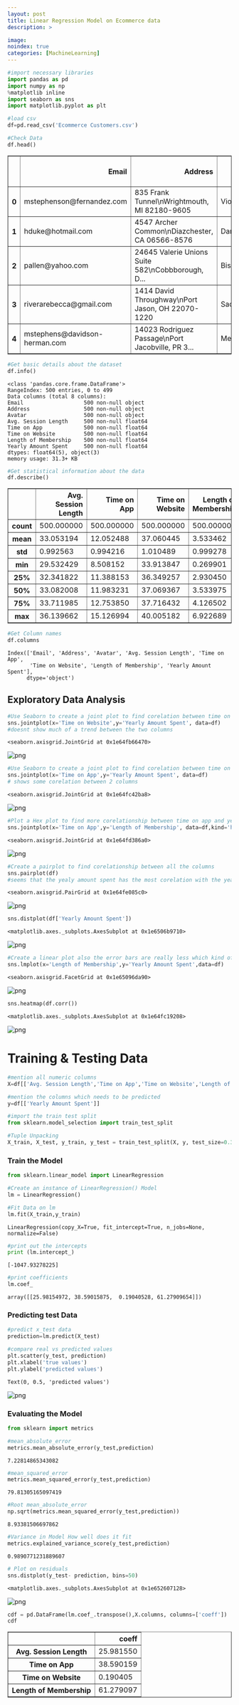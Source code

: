 ```yaml
---
layout: post
title: Linear Regression Model on Ecommerce data
description: >

image:
noindex: true
categories: [MachineLearning]
---
```



```python
#import necessary libraries
import pandas as pd
import numpy as np
%matplotlib inline
import seaborn as sns
import matplotlib.pyplot as plt
```


```python
#load csv
df=pd.read_csv('Ecommerce Customers.csv')
```


```python
#Check Data
df.head()
```




<div>
<style scoped>
    .dataframe tbody tr th:only-of-type {
        vertical-align: middle;
    }

    .dataframe tbody tr th {
        vertical-align: top;
    }

    .dataframe thead th {
        text-align: right;
    }
</style>
<table border="1" class="dataframe">
  <thead>
    <tr style="text-align: right;">
      <th></th>
      <th>Email</th>
      <th>Address</th>
      <th>Avatar</th>
      <th>Avg. Session Length</th>
      <th>Time on App</th>
      <th>Time on Website</th>
      <th>Length of Membership</th>
      <th>Yearly Amount Spent</th>
    </tr>
  </thead>
  <tbody>
    <tr>
      <th>0</th>
      <td>mstephenson@fernandez.com</td>
      <td>835 Frank Tunnel\nWrightmouth, MI 82180-9605</td>
      <td>Violet</td>
      <td>34.497268</td>
      <td>12.655651</td>
      <td>39.577668</td>
      <td>4.082621</td>
      <td>587.951054</td>
    </tr>
    <tr>
      <th>1</th>
      <td>hduke@hotmail.com</td>
      <td>4547 Archer Common\nDiazchester, CA 06566-8576</td>
      <td>DarkGreen</td>
      <td>31.926272</td>
      <td>11.109461</td>
      <td>37.268959</td>
      <td>2.664034</td>
      <td>392.204933</td>
    </tr>
    <tr>
      <th>2</th>
      <td>pallen@yahoo.com</td>
      <td>24645 Valerie Unions Suite 582\nCobbborough, D...</td>
      <td>Bisque</td>
      <td>33.000915</td>
      <td>11.330278</td>
      <td>37.110597</td>
      <td>4.104543</td>
      <td>487.547505</td>
    </tr>
    <tr>
      <th>3</th>
      <td>riverarebecca@gmail.com</td>
      <td>1414 David Throughway\nPort Jason, OH 22070-1220</td>
      <td>SaddleBrown</td>
      <td>34.305557</td>
      <td>13.717514</td>
      <td>36.721283</td>
      <td>3.120179</td>
      <td>581.852344</td>
    </tr>
    <tr>
      <th>4</th>
      <td>mstephens@davidson-herman.com</td>
      <td>14023 Rodriguez Passage\nPort Jacobville, PR 3...</td>
      <td>MediumAquaMarine</td>
      <td>33.330673</td>
      <td>12.795189</td>
      <td>37.536653</td>
      <td>4.446308</td>
      <td>599.406092</td>
    </tr>
  </tbody>
</table>
</div>




```python
#Get basic details about the dataset
df.info()
```

    <class 'pandas.core.frame.DataFrame'>
    RangeIndex: 500 entries, 0 to 499
    Data columns (total 8 columns):
    Email                   500 non-null object
    Address                 500 non-null object
    Avatar                  500 non-null object
    Avg. Session Length     500 non-null float64
    Time on App             500 non-null float64
    Time on Website         500 non-null float64
    Length of Membership    500 non-null float64
    Yearly Amount Spent     500 non-null float64
    dtypes: float64(5), object(3)
    memory usage: 31.3+ KB



```python
#Get statistical information about the data
df.describe()
```




<div>
<style scoped>
    .dataframe tbody tr th:only-of-type {
        vertical-align: middle;
    }

    .dataframe tbody tr th {
        vertical-align: top;
    }

    .dataframe thead th {
        text-align: right;
    }
</style>
<table border="1" class="dataframe">
  <thead>
    <tr style="text-align: right;">
      <th></th>
      <th>Avg. Session Length</th>
      <th>Time on App</th>
      <th>Time on Website</th>
      <th>Length of Membership</th>
      <th>Yearly Amount Spent</th>
    </tr>
  </thead>
  <tbody>
    <tr>
      <th>count</th>
      <td>500.000000</td>
      <td>500.000000</td>
      <td>500.000000</td>
      <td>500.000000</td>
      <td>500.000000</td>
    </tr>
    <tr>
      <th>mean</th>
      <td>33.053194</td>
      <td>12.052488</td>
      <td>37.060445</td>
      <td>3.533462</td>
      <td>499.314038</td>
    </tr>
    <tr>
      <th>std</th>
      <td>0.992563</td>
      <td>0.994216</td>
      <td>1.010489</td>
      <td>0.999278</td>
      <td>79.314782</td>
    </tr>
    <tr>
      <th>min</th>
      <td>29.532429</td>
      <td>8.508152</td>
      <td>33.913847</td>
      <td>0.269901</td>
      <td>256.670582</td>
    </tr>
    <tr>
      <th>25%</th>
      <td>32.341822</td>
      <td>11.388153</td>
      <td>36.349257</td>
      <td>2.930450</td>
      <td>445.038277</td>
    </tr>
    <tr>
      <th>50%</th>
      <td>33.082008</td>
      <td>11.983231</td>
      <td>37.069367</td>
      <td>3.533975</td>
      <td>498.887875</td>
    </tr>
    <tr>
      <th>75%</th>
      <td>33.711985</td>
      <td>12.753850</td>
      <td>37.716432</td>
      <td>4.126502</td>
      <td>549.313828</td>
    </tr>
    <tr>
      <th>max</th>
      <td>36.139662</td>
      <td>15.126994</td>
      <td>40.005182</td>
      <td>6.922689</td>
      <td>765.518462</td>
    </tr>
  </tbody>
</table>
</div>




```python
#Get Column names
df.columns
```




    Index(['Email', 'Address', 'Avatar', 'Avg. Session Length', 'Time on App',
           'Time on Website', 'Length of Membership', 'Yearly Amount Spent'],
          dtype='object')



## Exploratory Data Analysis


```python
#Use Seaborn to create a joint plot to find corelation between time on website with yearly amount column
sns.jointplot(x='Time on Website',y='Yearly Amount Spent', data=df)
#doesnt show much of a trend between the two columns
```




    <seaborn.axisgrid.JointGrid at 0x1e64fb66470>




![png](/Tathastu/images/EcommerceDataLinearRegression/output_7_1.png)



```python
#Use Seaborn to create a joint plot to find corelation between time on App with yearly amount column
sns.jointplot(x='Time on App',y='Yearly Amount Spent', data=df)
# shows some corelation between 2 columns
```




    <seaborn.axisgrid.JointGrid at 0x1e64fc42ba8>




![png](/Tathastu/images/EcommerceDataLinearRegression/output_8_1.png)



```python
#Plot a Hex plot to find more corelationship between time on app and yearly amount
sns.jointplot(x='Time on App',y='Length of Membership', data=df,kind='hex')
```




    <seaborn.axisgrid.JointGrid at 0x1e64fd386a0>




![png](/Tathastu/images/EcommerceDataLinearRegression/output_9_1.png)



```python
#Create a pairplot to find corelationship between all the columns
sns.pairplot(df)
#seems that the yealy amount spent has the most corelation with the years of membership  
```




    <seaborn.axisgrid.PairGrid at 0x1e64fe085c0>




![png](/Tathastu/images/EcommerceDataLinearRegression/output_10_1.png)



```python
sns.distplot(df['Yearly Amount Spent'])
```




    <matplotlib.axes._subplots.AxesSubplot at 0x1e6506b9710>




![png](/Tathastu/images/EcommerceDataLinearRegression/output_11_1.png)



```python
#Create a linear plot also the error bars are really less which kind of shows that length of membership is directly propotional to the yealy amount spent
sns.lmplot(x='Length of Membership',y='Yearly Amount Spent',data=df)
```




    <seaborn.axisgrid.FacetGrid at 0x1e65096da90>




![png](/Tathastu/images/EcommerceDataLinearRegression/output_12_1.png)



```python
sns.heatmap(df.corr())
```




    <matplotlib.axes._subplots.AxesSubplot at 0x1e64fc19208>




![png](/Tathastu/images/EcommerceDataLinearRegression/output_13_1.png)


# Training & Testing Data


```python
#mention all numeric columns
X=df[['Avg. Session Length','Time on App','Time on Website','Length of Membership']]
```


```python
#mention the columns which needs to be predicted
y=df[['Yearly Amount Spent']]
```


```python
#import the train test split
from sklearn.model_selection import train_test_split
```


```python
#Tuple Unpacking
X_train, X_test, y_train, y_test = train_test_split(X, y, test_size=0.3, random_state=101)
```

### Train the Model


```python
from sklearn.linear_model import LinearRegression
```


```python
#Create an instance of LinearRegression() Model
lm = LinearRegression()
```


```python
#Fit Data on lm
lm.fit(X_train,y_train)
```




    LinearRegression(copy_X=True, fit_intercept=True, n_jobs=None, normalize=False)




```python
#print out the intercepts
print (lm.intercept_)
```

    [-1047.93278225]



```python
#print coefficients
lm.coef_
```




    array([[25.98154972, 38.59015875,  0.19040528, 61.27909654]])



### Predicting test Data


```python
#predict x_test data
prediction=lm.predict(X_test)
```


```python
#compare real vs predicted values
plt.scatter(y_test, prediction)
plt.xlabel('true values')
plt.ylabel('predicted values')
```




    Text(0, 0.5, 'predicted values')




![png](/Tathastu/images/EcommerceDataLinearRegression/output_27_1.png)


### Evaluating the Model


```python
from sklearn import metrics
```


```python
#mean_absolute_error
metrics.mean_absolute_error(y_test,prediction)
```




    7.22814865343082




```python
#mean_squared_error
metrics.mean_squared_error(y_test,prediction)
```




    79.81305165097419




```python
#Root mean_absolute_error
np.sqrt(metrics.mean_squared_error(y_test,prediction))
```




    8.93381506697862




```python
#Variance in Model How well does it fit
metrics.explained_variance_score(y_test,prediction)
```




    0.9890771231889607




```python
# Plot on residuals
sns.distplot(y_test- prediction, bins=50)
```




    <matplotlib.axes._subplots.AxesSubplot at 0x1e652607128>




![png](/Tathastu/images/EcommerceDataLinearRegression/output_34_1.png)



```python
cdf = pd.DataFrame(lm.coef_.transpose(),X.columns, columns=['coeff'])
cdf

```




<div>
<style scoped>
    .dataframe tbody tr th:only-of-type {
        vertical-align: middle;
    }

    .dataframe tbody tr th {
        vertical-align: top;
    }

    .dataframe thead th {
        text-align: right;
    }
</style>
<table border="1" class="dataframe">
  <thead>
    <tr style="text-align: right;">
      <th></th>
      <th>coeff</th>
    </tr>
  </thead>
  <tbody>
    <tr>
      <th>Avg. Session Length</th>
      <td>25.981550</td>
    </tr>
    <tr>
      <th>Time on App</th>
      <td>38.590159</td>
    </tr>
    <tr>
      <th>Time on Website</th>
      <td>0.190405</td>
    </tr>
    <tr>
      <th>Length of Membership</th>
      <td>61.279097</td>
    </tr>
  </tbody>
</table>
</div>




```python

```
